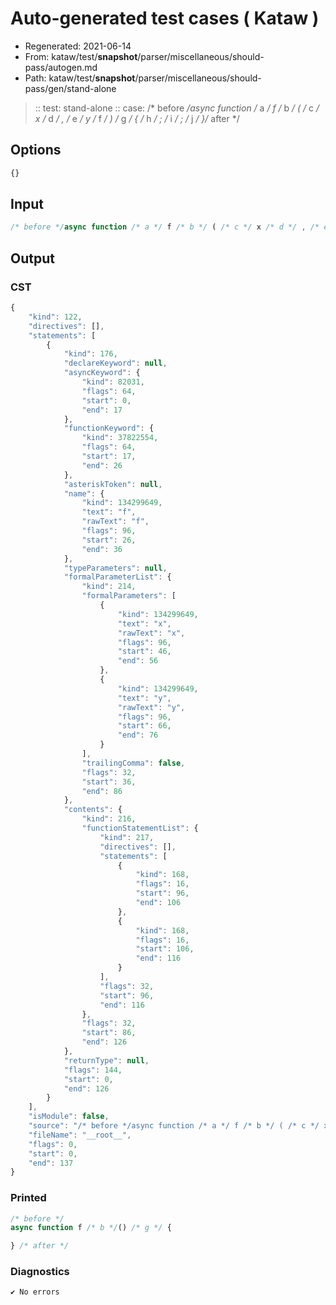 # Auto-generated test cases ( Kataw )
- Regenerated: 2021-06-14
- From: kataw/test/__snapshot__/parser/miscellaneous/should-pass/autogen.md
- Path: kataw/test/__snapshot__/parser/miscellaneous/should-pass/gen/stand-alone
> :: test: stand-alone
> :: case: /* before */async function /* a */ f /* b */ ( /* c */ x /* d */ , /* e */ y /* f */ ) /* g */ { /* h */ ; /* i */ ; /* j */ }/* after */
## Options

`````js
{}
`````
## Input

`````js
/* before */async function /* a */ f /* b */ ( /* c */ x /* d */ , /* e */ y /* f */ ) /* g */ { /* h */ ; /* i */ ; /* j */ }/* after */
`````
## Output

### CST

```javascript
{
    "kind": 122,
    "directives": [],
    "statements": [
        {
            "kind": 176,
            "declareKeyword": null,
            "asyncKeyword": {
                "kind": 82031,
                "flags": 64,
                "start": 0,
                "end": 17
            },
            "functionKeyword": {
                "kind": 37822554,
                "flags": 64,
                "start": 17,
                "end": 26
            },
            "asteriskToken": null,
            "name": {
                "kind": 134299649,
                "text": "f",
                "rawText": "f",
                "flags": 96,
                "start": 26,
                "end": 36
            },
            "typeParameters": null,
            "formalParameterList": {
                "kind": 214,
                "formalParameters": [
                    {
                        "kind": 134299649,
                        "text": "x",
                        "rawText": "x",
                        "flags": 96,
                        "start": 46,
                        "end": 56
                    },
                    {
                        "kind": 134299649,
                        "text": "y",
                        "rawText": "y",
                        "flags": 96,
                        "start": 66,
                        "end": 76
                    }
                ],
                "trailingComma": false,
                "flags": 32,
                "start": 36,
                "end": 86
            },
            "contents": {
                "kind": 216,
                "functionStatementList": {
                    "kind": 217,
                    "directives": [],
                    "statements": [
                        {
                            "kind": 168,
                            "flags": 16,
                            "start": 96,
                            "end": 106
                        },
                        {
                            "kind": 168,
                            "flags": 16,
                            "start": 106,
                            "end": 116
                        }
                    ],
                    "flags": 32,
                    "start": 96,
                    "end": 116
                },
                "flags": 32,
                "start": 86,
                "end": 126
            },
            "returnType": null,
            "flags": 144,
            "start": 0,
            "end": 126
        }
    ],
    "isModule": false,
    "source": "/* before */async function /* a */ f /* b */ ( /* c */ x /* d */ , /* e */ y /* f */ ) /* g */ { /* h */ ; /* i */ ; /* j */ }/* after */",
    "fileName": "__root__",
    "flags": 0,
    "start": 0,
    "end": 137
}
```

### Printed

```javascript
/* before */
async function f /* b */() /* g */ {

} /* after */
```

### Diagnostics

```javascript
✔ No errors
```

